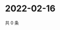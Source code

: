 # 2022-02-16

共 0 条

<!-- BEGIN WEIBO -->
<!-- 最后更新时间 Wed Feb 16 2022 14:17:39 GMT+0800 (China Standard Time) -->

<!-- END WEIBO -->
